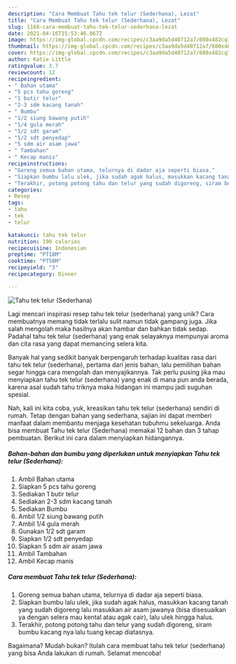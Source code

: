 ```yaml
---
description: "Cara Membuat Tahu tek telur (Sederhana), Lezat"
title: "Cara Membuat Tahu tek telur (Sederhana), Lezat"
slug: 1168-cara-membuat-tahu-tek-telur-sederhana-lezat
date: 2021-04-16T15:53:46.067Z
image: https://img-global.cpcdn.com/recipes/c3aa9da5d40712a7/680x482cq70/tahu-tek-telur-sederhana-foto-resep-utama.jpg
thumbnail: https://img-global.cpcdn.com/recipes/c3aa9da5d40712a7/680x482cq70/tahu-tek-telur-sederhana-foto-resep-utama.jpg
cover: https://img-global.cpcdn.com/recipes/c3aa9da5d40712a7/680x482cq70/tahu-tek-telur-sederhana-foto-resep-utama.jpg
author: Katie Little
ratingvalue: 3.7
reviewcount: 12
recipeingredient:
- " Bahan utama"
- "5 pcs tahu goreng"
- "1 butir telur"
- "2-3 sdm kacang tanah"
- " Bumbu"
- "1/2 siung bawang putih"
- "1/4 gula merah"
- "1/2 sdt garam"
- "1/2 sdt penyedap"
- "5 sdm air asam jawa"
- " Tambahan"
- " Kecap manis"
recipeinstructions:
- "Goreng semua bahan utama, telurnya di dadar aja seperti biasa."
- "Siapkan bumbu lalu ulek, jika sudah agak halus, masukkan kacang tanah yang sudah digoreng lalu masukkan air asam jawanya (bisa disesuaikan ya dengan selera mau kental atau agak cair), lalu ulek hingga halus."
- "Terakhir, potong potong tahu dan telur yang sudah digoreng, siram bumbu kacang nya lalu tuang kecap diatasnya."
categories:
- Resep
tags:
- tahu
- tek
- telur

katakunci: tahu tek telur 
nutrition: 190 calories
recipecuisine: Indonesian
preptime: "PT18M"
cooktime: "PT50M"
recipeyield: "3"
recipecategory: Dinner

---
```



![Tahu tek telur (Sederhana)](https://img-global.cpcdn.com/recipes/c3aa9da5d40712a7/680x482cq70/tahu-tek-telur-sederhana-foto-resep-utama.jpg)

Lagi mencari inspirasi resep tahu tek telur (sederhana) yang unik? Cara membuatnya memang tidak terlalu sulit namun tidak gampang juga. Jika salah mengolah maka hasilnya akan hambar dan bahkan tidak sedap. Padahal tahu tek telur (sederhana) yang enak selayaknya mempunyai aroma dan cita rasa yang dapat memancing selera kita.



Banyak hal yang sedikit banyak berpengaruh terhadap kualitas rasa dari tahu tek telur (sederhana), pertama dari jenis bahan, lalu pemilihan bahan segar hingga cara mengolah dan menyajikannya. Tak perlu pusing jika mau menyiapkan tahu tek telur (sederhana) yang enak di mana pun anda berada, karena asal sudah tahu triknya maka hidangan ini mampu jadi suguhan spesial.


Nah, kali ini kita coba, yuk, kreasikan tahu tek telur (sederhana) sendiri di rumah. Tetap dengan bahan yang sederhana, sajian ini dapat memberi manfaat dalam membantu menjaga kesehatan tubuhmu sekeluarga. Anda bisa membuat Tahu tek telur (Sederhana) memakai 12 bahan dan 3 tahap pembuatan. Berikut ini cara dalam menyiapkan hidangannya.

<!--inarticleads1-->

##### Bahan-bahan dan bumbu yang diperlukan untuk menyiapkan Tahu tek telur (Sederhana):

1. Ambil  Bahan utama
1. Siapkan 5 pcs tahu goreng
1. Sediakan 1 butir telur
1. Sediakan 2-3 sdm kacang tanah
1. Sediakan  Bumbu
1. Ambil 1/2 siung bawang putih
1. Ambil 1/4 gula merah
1. Gunakan 1/2 sdt garam
1. Siapkan 1/2 sdt penyedap
1. Siapkan 5 sdm air asam jawa
1. Ambil  Tambahan
1. Ambil  Kecap manis




<!--inarticleads2-->

##### Cara membuat Tahu tek telur (Sederhana):

1. Goreng semua bahan utama, telurnya di dadar aja seperti biasa.
1. Siapkan bumbu lalu ulek, jika sudah agak halus, masukkan kacang tanah yang sudah digoreng lalu masukkan air asam jawanya (bisa disesuaikan ya dengan selera mau kental atau agak cair), lalu ulek hingga halus.
1. Terakhir, potong potong tahu dan telur yang sudah digoreng, siram bumbu kacang nya lalu tuang kecap diatasnya.




Bagaimana? Mudah bukan? Itulah cara membuat tahu tek telur (sederhana) yang bisa Anda lakukan di rumah. Selamat mencoba!

